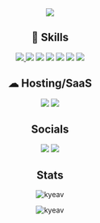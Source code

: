 <div align="center">
 <img src="https://readme-typing-svg.herokuapp.com/?lines=Hey,+I%27m+Kylie+%F0%9F%91%8B;&center=true&size=30" />
 </div>

<h2 align="center">🚀 Skills</h2>
<p align="center"> 
<a href="https://www.w3schools.com/css/css_intro.asp"> 
  <img src="https://img.shields.io/badge/css3-%231572B6.svg?style=for-the-badge&logo=css3&logoColor=white"/> 
</a> 
  
<a> 
<img src="https://img.shields.io/badge/html5-%23E34F26.svg?style=for-the-badge&logo=html5&logoColor=white"/> 
</a> 
  
<a> 
<img src="https://img.shields.io/badge/JavaScript-F7DF1E?style=for-the-badge&logo=javascript&logoColor=black"/> 
</a>
  
<a>
<img src="https://img.shields.io/badge/React-20232A?style=for-the-badge&logo=react&logoColor=61DAFB"/>
</a>

<a>
<img src="https://img.shields.io/badge/Python-3776AB?style=for-the-badge&logo=python&logoColor=white" />
</a>

<a>
<img src="https://img.shields.io/badge/Java-ED8B00?style=for-the-badge&logo=java&logoColor=black" />
</a>

<a>
<img src="https://img.shields.io/badge/MySQL-005C84?style=for-the-badge&logo=mysql&logoColor=white" />
</a>
</p>

<h2 align="center">☁ Hosting/SaaS</h2>
<div align="center">
<a>
<img src="https://img.shields.io/badge/Heroku-430098?style=for-the-badge&logo=heroku&logoColor=white" />
</a>

<a>
<img src="https://img.shields.io/badge/Vercel-000000?style=for-the-badge&logo=vercel&logoColor=white" />
</a>
</div>

<h2 align="center">Socials</h2>
<div align="center"/>
<a>
<img src="https://img.shields.io/badge/-LeetCode-FFA116?style=for-the-badge&logo=LeetCode&logoColor=black" />
</a>

<a href="https://www.linkedin.com/in/kylie-a-824875237/">
<img src="https://img.shields.io/badge/LinkedIn-0077B5?style=for-the-badge&logo=linkedin&logoColor=white" />
</a>

</div>

<h2 align="center">Stats</h2>

<p align="center">
<img src="https://github-readme-stats.vercel.app/api?username=kyeav&show_icons=true&locale=en&theme=dark" alt="kyeav" />
</p>
 
<p align="center">
<img src="https://github-readme-streak-stats.herokuapp.com/?user=kyeav&&theme=dark" alt="kyeav" />
</p>

<!---
kyeav/kyeav is a ✨ special ✨ repository because its `README.md` (this file) appears on your GitHub profile.
You can click the Preview link to take a look at your changes.
--->
